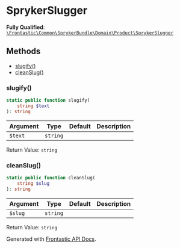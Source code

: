 #  SprykerSlugger

**Fully Qualified**: [`\Frontastic\Common\SprykerBundle\Domain\Product\SprykerSlugger`](../../../../../src/php/SprykerBundle/Domain/Product/SprykerSlugger.php)

## Methods

* [slugify()](#slugify)
* [cleanSlug()](#cleanslug)

### slugify()

```php
static public function slugify(
    string $text
): string
```

Argument|Type|Default|Description
--------|----|-------|-----------
`$text`|`string`||

Return Value: `string`

### cleanSlug()

```php
static public function cleanSlug(
    string $slug
): string
```

Argument|Type|Default|Description
--------|----|-------|-----------
`$slug`|`string`||

Return Value: `string`

Generated with [Frontastic API Docs](https://github.com/FrontasticGmbH/apidocs).
